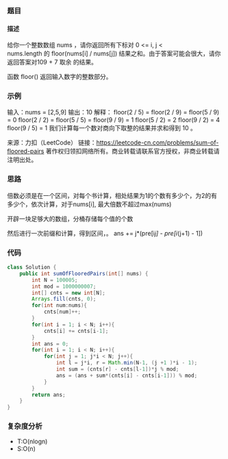 ### 题目
#### 描述
给你一个整数数组 nums ，请你返回所有下标对 0 <= i, j < nums.length 的 floor(nums[i] / nums[j]) 结果之和。由于答案可能会很大，请你返回答案对109 + 7 取余 的结果。

函数 floor() 返回输入数字的整数部分。

### 示例
输入：nums = [2,5,9]
输出：10
解释：
floor(2 / 5) = floor(2 / 9) = floor(5 / 9) = 0
floor(2 / 2) = floor(5 / 5) = floor(9 / 9) = 1
floor(5 / 2) = 2
floor(9 / 2) = 4
floor(9 / 5) = 1
我们计算每一个数对商向下取整的结果并求和得到 10 。

来源：力扣（LeetCode）
链接：https://leetcode-cn.com/problems/sum-of-floored-pairs
著作权归领扣网络所有。商业转载请联系官方授权，非商业转载请注明出处。

### 思路

倍数必须是在一个区间，对每个书计算，相处结果为1的个数有多少个，为2的有多少个，依次计算，对于nums[i], 最大倍数不超过max(nums)

开辟一块足够大的数组，分桶存储每个值的个数

然后进行一次前缀和计算，得到区间，。
ans += j*(pre[i*j] - pre[i*(j+1) - 1])
### 代码
```java
class Solution {
    public int sumOfFlooredPairs(int[] nums) {
        int N = 100005;
        int mod = 1000000007;
        int[] cnts = new int[N];
        Arrays.fill(cnts, 0);
        for(int num:nums){
            cnts[num]++;
        }
        for(int i = 1; i < N; i++){
            cnts[i] += cnts[i-1];
        }
        int ans = 0;
        for(int i = 1; i < N; i++){
            for(int j = 1; j*i < N; j++){
                int l = j*i, r = Math.min(N-1, (j +1 )*i - 1);
                int sum = (cnts[r] - cnts[l-1])*j % mod;
                ans = (ans + sum*(cnts[i] - cnts[i-1])) % mod;
            }
        }
        return ans;
    }
}
```
### 复杂度分析
- T:O(nlogn)
- S:O(n)

